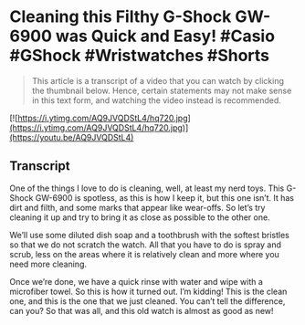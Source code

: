 # Cleaning this Filthy G-Shock GW-6900 was Quick and Easy! #Casio #GShock #Wristwatches #Shorts

> This article is a transcript of a video that you can watch by clicking the thumbnail below. Hence, certain statements may not make sense in this text form, and watching the video instead is recommended.

[![https://i.ytimg.com/AQ9JVQDStL4/hq720.jpg](https://i.ytimg.com/AQ9JVQDStL4/hq720.jpg)](https://youtu.be/AQ9JVQDStL4)

## Transcript

One of the things I love to do is cleaning, well, at least my nerd toys. This G-Shock GW-6900 is spotless, as this is how I keep it, but this one isn’t. It has dirt and filth, and some marks that appear like wear-offs. So let’s try cleaning it up and try to bring it as close as possible to the other one.

We’ll use some diluted dish soap and a toothbrush with the softest bristles so that we do not scratch the watch. All that you have to do is spray and scrub, less on the areas where it is relatively clean and more where you need more cleaning.

Once we’re done, we have a quick rinse with water and wipe with a microfiber towel. So this is how it turned out. I’m kidding! This is the clean one, and this is the one that we just cleaned. You can’t tell the difference, can you? So that was all, and this old watch is almost as good as new!
